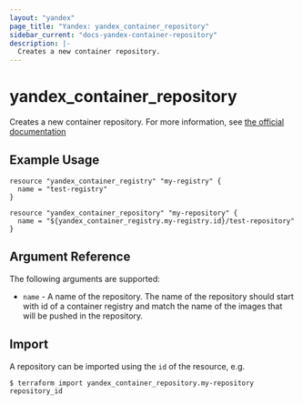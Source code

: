 ```yaml
---
layout: "yandex"
page_title: "Yandex: yandex_container_repository"
sidebar_current: "docs-yandex-container-repository"
description: |-
  Creates a new container repository.
---
```


# yandex\_container\_repository

Creates a new container repository. For more information, see
[the official documentation](https://cloud.yandex.com/docs/container-registry/concepts/repository)

## Example Usage

```hcl
resource "yandex_container_registry" "my-registry" {
  name = "test-registry"
}

resource "yandex_container_repository" "my-repository" {
  name = "${yandex_container_registry.my-registry.id}/test-repository"
}
```

## Argument Reference

The following arguments are supported:

* `name` - A name of the repository. The name of the repository should start with id of a container registry and match the name of the images that will be pushed in the repository. 

## Import

A repository can be imported using the `id` of the resource, e.g.

```
$ terraform import yandex_container_repository.my-repository repository_id
```